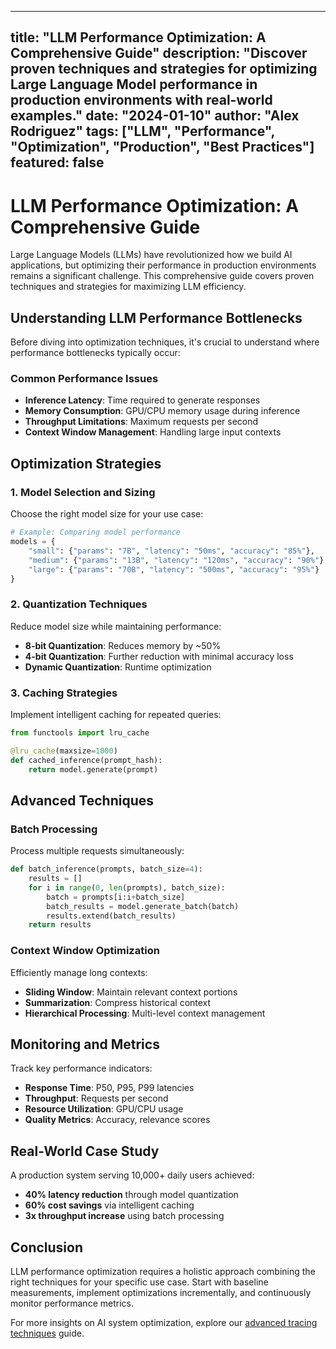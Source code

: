 
---
title: "LLM Performance Optimization: A Comprehensive Guide"
description: "Discover proven techniques and strategies for optimizing Large Language Model performance in production environments with real-world examples."
date: "2024-01-10"
author: "Alex Rodriguez"
tags: ["LLM", "Performance", "Optimization", "Production", "Best Practices"]
featured: false
---

# LLM Performance Optimization: A Comprehensive Guide

Large Language Models (LLMs) have revolutionized how we build AI applications, but optimizing their performance in production environments remains a significant challenge. This comprehensive guide covers proven techniques and strategies for maximizing LLM efficiency.

## Understanding LLM Performance Bottlenecks

Before diving into optimization techniques, it's crucial to understand where performance bottlenecks typically occur:

### Common Performance Issues

- **Inference Latency**: Time required to generate responses
- **Memory Consumption**: GPU/CPU memory usage during inference
- **Throughput Limitations**: Maximum requests per second
- **Context Window Management**: Handling large input contexts

## Optimization Strategies

### 1. Model Selection and Sizing

Choose the right model size for your use case:

```python
# Example: Comparing model performance
models = {
    "small": {"params": "7B", "latency": "50ms", "accuracy": "85%"},
    "medium": {"params": "13B", "latency": "120ms", "accuracy": "90%"},
    "large": {"params": "70B", "latency": "500ms", "accuracy": "95%"}
}
```

### 2. Quantization Techniques

Reduce model size while maintaining performance:

- **8-bit Quantization**: Reduces memory by ~50%
- **4-bit Quantization**: Further reduction with minimal accuracy loss
- **Dynamic Quantization**: Runtime optimization

### 3. Caching Strategies

Implement intelligent caching for repeated queries:

```python
from functools import lru_cache

@lru_cache(maxsize=1000)
def cached_inference(prompt_hash):
    return model.generate(prompt)
```

## Advanced Techniques

### Batch Processing

Process multiple requests simultaneously:

```python
def batch_inference(prompts, batch_size=4):
    results = []
    for i in range(0, len(prompts), batch_size):
        batch = prompts[i:i+batch_size]
        batch_results = model.generate_batch(batch)
        results.extend(batch_results)
    return results
```

### Context Window Optimization

Efficiently manage long contexts:

- **Sliding Window**: Maintain relevant context portions
- **Summarization**: Compress historical context
- **Hierarchical Processing**: Multi-level context management

## Monitoring and Metrics

Track key performance indicators:

- **Response Time**: P50, P95, P99 latencies
- **Throughput**: Requests per second
- **Resource Utilization**: GPU/CPU usage
- **Quality Metrics**: Accuracy, relevance scores

## Real-World Case Study

A production system serving 10,000+ daily users achieved:

- **40% latency reduction** through model quantization
- **60% cost savings** via intelligent caching
- **3x throughput increase** using batch processing

## Conclusion

LLM performance optimization requires a holistic approach combining the right techniques for your specific use case. Start with baseline measurements, implement optimizations incrementally, and continuously monitor performance metrics.

For more insights on AI system optimization, explore our [advanced tracing techniques](./advanced-llm-tracing-techniques.md) guide.
